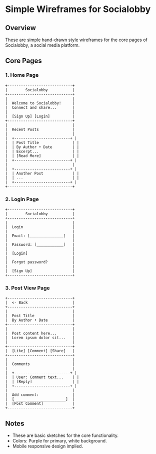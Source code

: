 # Simple Wireframes for Socialobby

## Overview
These are simple hand-drawn style wireframes for the core pages of Socialobby, a social media platform.

## Core Pages

### 1. Home Page
```
+-----------------------------+
|        Socialobby           |
+-----------------------------+
|                             |
|  Welcome to Socialobby!     |
|  Connect and share...       |
|                             |
|  [Sign Up] [Login]          |
+-----------------------------+
|                             |
|  Recent Posts               |
|                             |
|  +-------------------------+ |
|  | Post Title               | |
|  | By Author • Date         | |
|  | Excerpt...               | |
|  | [Read More]              | |
|  +-------------------------+ |
|                             |
|  +-------------------------+ |
|  | Another Post             | |
|  | ...                      | |
|  +-------------------------+ |
+-----------------------------+
```

### 2. Login Page
```
+-----------------------------+
|        Socialobby           |
+-----------------------------+
|                             |
|  Login                      |
|                             |
|  Email: [_______________]   |
|                             |
|  Password: [____________]   |
|                             |
|  [Login]                    |
|                             |
|  Forgot password?           |
|                             |
|  [Sign Up]                  |
+-----------------------------+
```

### 3. Post View Page
```
+-----------------------------+
|  <- Back                    |
+-----------------------------+
|                             |
|  Post Title                 |
|  By Author • Date           |
+-----------------------------+
|                             |
|  Post content here...       |
|  Lorem ipsum dolor sit...   |
|                             |
+-----------------------------+
|  [Like] [Comment] [Share]   |
+-----------------------------+
|                             |
|  Comments                   |
|                             |
|  +-------------------------+ |
|  | User: Comment text...    | |
|  | [Reply]                  | |
|  +-------------------------+ |
|                             |
|  Add comment:               |
|  [_______________________]  |
|  [Post Comment]             |
+-----------------------------+
```

## Notes
- These are basic sketches for the core functionality.
- Colors: Purple for primary, white background.
- Mobile responsive design implied.
